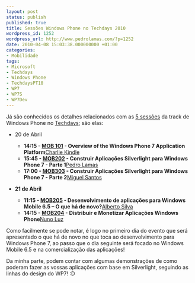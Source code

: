 ```yaml
---
layout: post
status: publish
published: true
title: Sessões Windows Phone no Techdays 2010
wordpress_id: 1252
wordpress_url: http://www.pedrolamas.com/?p=1252
date: 2010-04-08 15:03:38.000000000 +01:00
categories:
- Mobilidade
tags:
- Microsoft
- Techdays
- Windows Phone
- TechdaysPT10
- WP7
- WP7S
- WP7Dev
---
```

Já são conhecidos os detalhes relacionados com as [5 sessões](http://www.techdays2010.com/Event/Session/Index?track=MOB) da track de Windows Phone no [Techdays](/tag/techdayspt10/); são elas:

-   20 de Abril
    -   **14:15 - [MOB 101](http://www.techdays2010.com/Event/Session/Details/windows-phone-session-1) - Overview of the Windows Phone 7 Application Platform**[Charlie Kindle](http://blogs.msdn.com/ckindel/)
    -   **15:45 - [MOB202](http://www.techdays2010.com/Event/Session/Details/windows-phone-session-2) - Construir Aplicações Silverlight para Windows Phone 7 - Parte 1**[Pedro Lamas](http://www.pedrolamas.pt)
    -   **17:00 - [MOB303](http://www.techdays2010.com/Event/Session/Details/windows-phone-session-3) - Construir Aplicações Silverlight para Windows Phone 7 - Parte 2**[Miguel Santos](http://www.mobi2do.com)

-   **21 de Abril**
    -   **11:15 - [MOB205](http://www.techdays2010.com/Event/Session/Details/criar-aplicacoes-de-negocio-com-windows-phone-65) - Desenvolvimento de aplicações para Windows Mobile 6.5 – O que há de novo?**[Alberto Silva](http://msmvps.com/blogs/albertosilva/)
    -   **14:15 - [MOB204](http://www.techdays2010.com/Event/Session/Details/windows-phone-session-4) - Distribuir e Monetizar Aplicações Windows Phone**[Nuno Luz](http://msmvps.com/blogs/nunoluz/)

Como facilmente se pode notar, é logo no primeiro dia do evento que será apresentado o que há de novo no que toca ao desenvolvimento para Windows Phone 7, ao passo que o dia seguinte será focado no Windows Mobile 6.5 e na comercialização das aplicações!

Da minha parte, podem contar com algumas demonstrações de como poderam fazer as vossas aplicações com base em Silverlight, seguindo as linhas do design do WP7! :D
